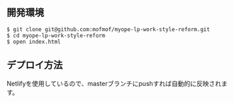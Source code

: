 ## 開発環境

```
$ git clone git@github.com:mofmof/myope-lp-work-style-reform.git
$ cd myope-lp-work-style-reform
$ open index.html
```

## デプロイ方法

Netlifyを使用しているので、masterブランチにpushすれば自動的に反映されます。
